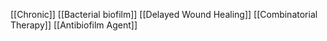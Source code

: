 [[Chronic]]
[[Bacterial biofilm]]
[[Delayed Wound Healing]]
[[Combinatorial Therapy]]
[[Antibiofilm Agent]]

